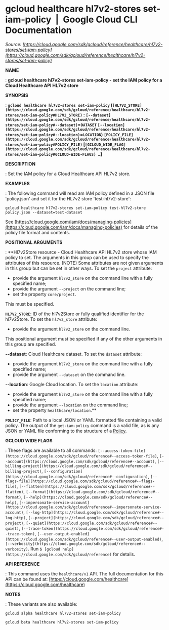 # gcloud healthcare hl7v2-stores set-iam-policy  |  Google Cloud CLI Documentation

*Source: [https://cloud.google.com/sdk/gcloud/reference/healthcare/hl7v2-stores/set-iam-policy](https://cloud.google.com/sdk/gcloud/reference/healthcare/hl7v2-stores/set-iam-policy)*

**NAME**

: **gcloud healthcare hl7v2-stores set-iam-policy - set the IAM policy for a Cloud Healthcare API HL7v2 store**

**SYNOPSIS**

: **`gcloud healthcare hl7v2-stores set-iam-policy` (`[HL7V2_STORE](https://cloud.google.com/sdk/gcloud/reference/healthcare/hl7v2-stores/set-iam-policy#HL7V2_STORE)` : `[--dataset](https://cloud.google.com/sdk/gcloud/reference/healthcare/hl7v2-stores/set-iam-policy#--dataset)`=`DATASET` `[--location](https://cloud.google.com/sdk/gcloud/reference/healthcare/hl7v2-stores/set-iam-policy#--location)`=`LOCATION`) `[POLICY_FILE](https://cloud.google.com/sdk/gcloud/reference/healthcare/hl7v2-stores/set-iam-policy#POLICY_FILE)` [`[GCLOUD_WIDE_FLAG](https://cloud.google.com/sdk/gcloud/reference/healthcare/hl7v2-stores/set-iam-policy#GCLOUD-WIDE-FLAGS) …`]**

**DESCRIPTION**

: Set the IAM policy for a Cloud Healthcare API HL7v2 store.

**EXAMPLES**

: The following command will read am IAM policy defined in a JSON file
'policy.json' and set it for the HL7v2 store 'test-hl7v2-store':

```
gcloud healthcare hl7v2-stores set-iam-policy test-hl7v2-store policy.json --dataset=test-dataset
```

See [https://cloud.google.com/iam/docs/managing-policies](https://cloud.google.com/iam/docs/managing-policies)
for details of the policy file format and contents.

**POSITIONAL ARGUMENTS**

: **Hl7v2Store resource - Cloud Healthcare API HL7v2 store whose IAM policy to set.
The arguments in this group can be used to specify the attributes of this
resource. (NOTE) Some attributes are not given arguments in this group but can
be set in other ways.
To set the `project` attribute:

- provide the argument `hl7v2_store` on the command line with a fully
specified name;
- provide the argument `--project` on the command line;
- set the property `core/project`.

This must be specified.

**`HL7V2_STORE`**:
ID of the hl7v2Store or fully qualified identifier for the hl7v2Store.
To set the `hl7v2_store` attribute:

- provide the argument `hl7v2_store` on the command line.

This positional argument must be specified if any of the other arguments in this
group are specified.

**--dataset**:
Cloud Healthcare dataset.
To set the `dataset` attribute:

- provide the argument `hl7v2_store` on the command line with a fully
specified name;
- provide the argument `--dataset` on the command line.

**--location**:
Google Cloud location.
To set the `location` attribute:

- provide the argument `hl7v2_store` on the command line with a fully
specified name;
- provide the argument `--location` on the command line;
- set the property `healthcare/location`.**

**`POLICY_FILE`**:
Path to a local JSON or YAML formatted file containing a valid policy.
The output of the `get-iam-policy` command is a valid file, as is any
JSON or YAML file conforming to the structure of a [Policy](https://cloud.google.com/iam/reference/rest/v1/Policy).

**GCLOUD WIDE FLAGS**

: These flags are available to all commands: `[--access-token-file](https://cloud.google.com/sdk/gcloud/reference#--access-token-file)`,
`[--account](https://cloud.google.com/sdk/gcloud/reference#--account)`, `[--billing-project](https://cloud.google.com/sdk/gcloud/reference#--billing-project)`,
`[--configuration](https://cloud.google.com/sdk/gcloud/reference#--configuration)`,
`[--flags-file](https://cloud.google.com/sdk/gcloud/reference#--flags-file)`,
`[--flatten](https://cloud.google.com/sdk/gcloud/reference#--flatten)`, `[--format](https://cloud.google.com/sdk/gcloud/reference#--format)`, `[--help](https://cloud.google.com/sdk/gcloud/reference#--help)`, `[--impersonate-service-account](https://cloud.google.com/sdk/gcloud/reference#--impersonate-service-account)`,
`[--log-http](https://cloud.google.com/sdk/gcloud/reference#--log-http)`,
`[--project](https://cloud.google.com/sdk/gcloud/reference#--project)`, `[--quiet](https://cloud.google.com/sdk/gcloud/reference#--quiet)`, `[--trace-token](https://cloud.google.com/sdk/gcloud/reference#--trace-token)`, `[--user-output-enabled](https://cloud.google.com/sdk/gcloud/reference#--user-output-enabled)`,
`[--verbosity](https://cloud.google.com/sdk/gcloud/reference#--verbosity)`.
Run `$ [gcloud help](https://cloud.google.com/sdk/gcloud/reference)` for details.

**API REFERENCE**

: This command uses the `healthcare/v1` API. The full documentation for
this API can be found at: [https://cloud.google.com/healthcare](https://cloud.google.com/healthcare)

**NOTES**

: These variants are also available:

```
gcloud alpha healthcare hl7v2-stores set-iam-policy
```

```
gcloud beta healthcare hl7v2-stores set-iam-policy
```